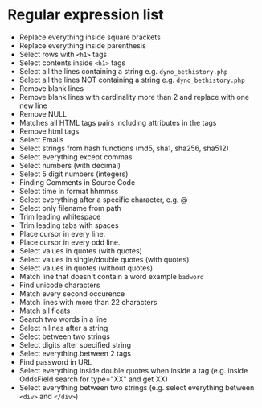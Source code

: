 # Regular expression list

- Replace everything inside square brackets
- Replace everything inside parenthesis
- Select rows with `<h1>` tags
- Select contents inside `<h1>` tags
- Select all the lines containing a string e.g. `dyno_bethistory.php`
- Select all the lines NOT containing a string e.g. `dyno_bethistory.php`
- Remove blank lines
- Remove blank lines with cardinality more than 2 and replace with one new line
- Remove NULL
- Matches all HTML tags pairs including attributes in the tags
- Remove html tags
- Select Emails
- Select strings from hash functions (md5, sha1, sha256, sha512)
- Select everything except commas
- Select numbers (with decimal)
- Select 5 digit numbers (integers)
- Finding Comments in Source Code
- Select time in format hhmmss
- Select everything  after a specific character, e.g. @
- Select only filename from path
- Trim leading whitespace
- Trim leading tabs with spaces
- Place cursor in every line.
- Place cursor in every odd line.
- Select values in quotes (with quotes)
- Select values in single/double quotes (with quotes)
- Select values in quotes (without quotes)
- Match line that doesn't contain a word example `badword`
- Find unicode characters
- Match every second occurence
- Match lines with more than 22 characters
- Match all floats
- Search two words in a line
- Select n lines after a string
- Select between two strings
- Select digits after specified string
- Select everything between 2 tags
- Find password in URL
- Select everything inside double quotes when inside a tag (e.g. inside OddsField search for type="XX" and get XX)
- Select everything between two strings (e.g. select everything between `<div>` and `</div>`)
